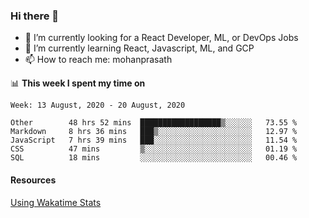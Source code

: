 ### Hi there 👋

- 🔭 I’m currently looking for a React Developer, ML, or DevOps Jobs
- 🌱 I’m currently learning React, Javascript, ML, and GCP
- 📫 How to reach me: mohanprasath

📊 **This week I spent my time on**
<!--START_SECTION:waka-->
```text
Week: 13 August, 2020 - 20 August, 2020

Other        48 hrs 52 mins  ██████████████████▒░░░░░░   73.55 % 
Markdown     8 hrs 36 mins   ███▒░░░░░░░░░░░░░░░░░░░░░   12.97 % 
JavaScript   7 hrs 39 mins   ███░░░░░░░░░░░░░░░░░░░░░░   11.54 % 
CSS          47 mins         ▒░░░░░░░░░░░░░░░░░░░░░░░░   01.19 % 
SQL          18 mins         ░░░░░░░░░░░░░░░░░░░░░░░░░   00.46 % 
```
<!--END_SECTION:waka-->

#### Resources
[Using Wakatime Stats](https://github.com/marketplace/actions/waka-readme)
